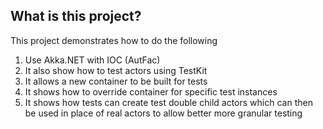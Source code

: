 ## What is this project?

This project demonstrates how to do the following

1. Use Akka.NET with IOC (AutFac) 
2. It also show how to test actors using TestKit
3. It allows a new container to be built for tests
4. It shows how to override container for specific test instances
5. It shows how tests can create test double child actors which can then be used in place of real actors to allow better more granular testing